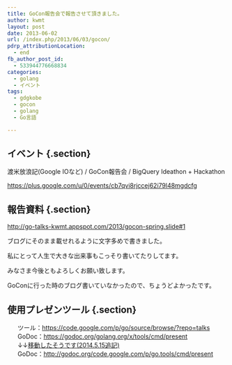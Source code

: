 ```yaml
---
title: GoCon報告会で報告させて頂きました。
author: kwmt
layout: post
date: 2013-06-02
url: /index.php/2013/06/03/gocon/
pdrp_attributionLocation:
  - end
fb_author_post_id:
  - 533944776668834
categories:
  - golang
  - イベント
tags:
  - gdgkobe
  - gocon
  - golang
  - Go言語

---
```

## イベント {.section}

渡米放浪記(Google IOなど) / GoCon報告会 / BigQuery Ideathon + Hackathon
  
<https://plus.google.com/u/0/events/cb7qvi8rjccej62i79l48mgdcfg>

## 報告資料 {.section}

<http://go-talks-kwmt.appspot.com/2013/gocon-spring.slide#1>

ブログにそのまま載せれるように文字多めで書きました。

私にとって人生で大きな出来事もこっそり書いてたりしてます。
  
みなさま今後ともよろしくお願い致します。

GoConに行った時のブログ書いていなかったので、ちょうどよかったです。 

## 使用プレゼンツール {.section}

<ul style="list-style:none">
  <li>
    ツール：<a href="https://code.google.com/p/go/source/browse/?repo=talks">https://code.google.com/p/go/source/browse/?repo=talks</a>
  </li>
  <li>
    GoDoc：<a href="https://godoc.org/golang.org/x/tools/cmd/present">https://godoc.org/golang.org/x/tools/cmd/present</a>
  </li>
  <li>
    ↓↓<a href="https://code.google.com/p/go/source/browse/present/moved.go?repo=talks">移動したそうです(2014.5.15追記)</a>
  </li>
  <li>
    GoDoc：<a href="http://godoc.org/code.google.com/p/go.tools/cmd/present">http://godoc.org/code.google.com/p/go.tools/cmd/present</a>
  </li>
</ul>